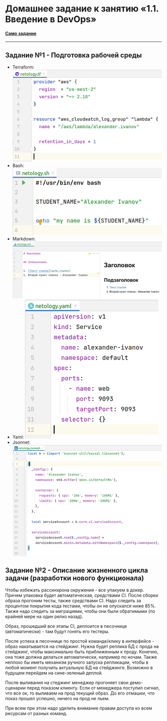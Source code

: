 # Домашнее задание к занятию «1.1. Введение в DevOps»

#### [Само задание](./task)

---

## Задание №1 - Подготовка рабочей среды

- Terraform: ![Терраформ](img/terraform.png)
- Bash: ![bahs](img/bash.png)
- Markdown: ![markdown](img/markdown.png)
- Yaml: ![Yaml](img/yaml.png)
- Jsonnet: ![Jsonnet](img/jsonnet.png)

## Задание №2 - Описание жизненного цикла задачи (разработки нового функционала)

Чтобы избежать рассинхрона окружения - все упакуем в докер. Причем упаковка будет автоматическая, средствами CI. После сборки образа прогоним тесты, также средствами CI. Надо следить за процентом покрытия кода тестами, чтобы он не опускался ниже 85%. Также надо следить за миграциями, чтобы они были обратимыми (по крайней мере на один релиз назад).

Образ, прошедший все этапы CI, деплоится в песочнице (автоматически) - там будут гонять его тестеры.

После успеха в песочнице по простой команде/клику в интерфейсе - образ накатывается на стейджинг. Нужна будет реплика БД с прода на стейджинг, чтобы максимально быть приближенным к проду. Конечно, она тоже должна делаться автоматически, например по ночам. Также неплохо бы иметь механизм ручного запуска репликации, чтобы в любой момент получить актуальную БД на стейджинге. Возможно в будущем перейдем на сине-зеленый деплой.

После выливания на стеджинг менеджер прогоняет свои демо-сценарии перед показом клиенту. Если от менеджера поступил сигнал, что все ок, то выливаем на прод текущий образ. До его отмашки, что показ прошел успешно, ничего на прод не льем.

При всем при этом надо уделить внимание правам доступа ко всем ресурсам от разных команд.
